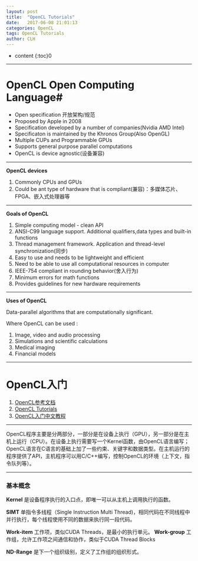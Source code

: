 ```yaml
---
layout: post
title:  "OpenCL Tutorials"
date:   2017-06-08 21:01:13 
categories: OpenCL
tags: OpenCL Tutorials
author: CLH
---
```


* content
{:toc}0
***
# OpenCL Open Computing Language#
- Open specification 开放架构/规范
- Proposed by Apple in 2008
- Specification developed by a number of companies(Nvidia AMD Intel)
- Specificaton is maintained by the Khronos Group(Also OpenGL)
- Multiple CUPs and Programmable GPUs
- Supports general purpose parallel computations
- OpenCL is device agnostic(设备兼容)

----------
**OpenCL devices**

1. Commonly CPUs and GPUs
2. Could be ant type of hardware that is compliant(兼容)：多媒体芯片、FPGA、嵌入式处理器等

----------
**Goals of OpenCL**

1. Simple computing model - clean API
2. ANSI-C99 language support. Additional qualifiers,data types and built-in functions
3. Thread management framework. Application and thread-level synchronization(同步)
4. Easy to use and needs to be lightweight and efficient
5. Need to be able to use all computational resources in computer
6. IEEE-754 compliant in rounding behavior(舍入行为)
7. Minimum errors for math functions
8. Provides guidelines for new hardware requirements
  

----------
**Uses of OpenCL**

Data-parallel algorithms that are computationally significant.

Where OpenCL can be used :

1. Image, video and audio processing
2. Simulations and scientific calculations
3. Medical imaging 
4. Financial models
***
# OpenCL入门 #
1. [OpenCL参考文档](https://www.khronos.org/opencl/)
2. [OpenCL Tutorials](http://opencl.codeplex.com/wikipage?title=OpenCL%20Tutorials%20-%201)
3. [OpenCL入门中文教程](http://www.cnblogs.com/leiben/archive/2012/06/05/2536508.html)

----------

OpenCL程序主要是分两部分，一部分是在设备上执行（GPU），另一部分是在主机上运行（CPU）。在设备上执行需要写一个Kernel函数，由OpenCL语言编写；OpenCL语言在C语言的基础上加了一些约束、关键字和数据类型。在主机运行的程序提供了API，主机程序可以用C/C++编写，控制OpenCL的环境（上下文，指令队列等）。

----------

### 基本概念 ###

**Kernel** 是设备程序执行的入口点，即唯一可以从主机上调用执行的函数。

**SIMT** 单指令多线程（Single Instruction Multi Thread)，相同代码在不同线程中并行执行，每个线程使用不同的数据来执行同一段代码。

**Work-item** 工作项，类似CUDA Threads，是最小的执行单元。
**Work-group** 工作组，允许工作项之间通信和协作，类似于CUDA Thread Blocks

**ND-Range** 是下一个组织级别，定义了工作组的组织形式。